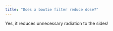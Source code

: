 ```yaml
---
title: "Does a bowtie filter reduce dose?"
---
```

Yes, it reduces unnecessary radiation to the sides!


